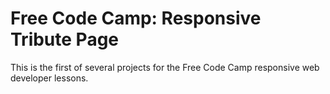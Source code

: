 # Free Code Camp: Responsive Tribute Page

This is the first of several projects for the Free Code Camp responsive web developer lessons.
